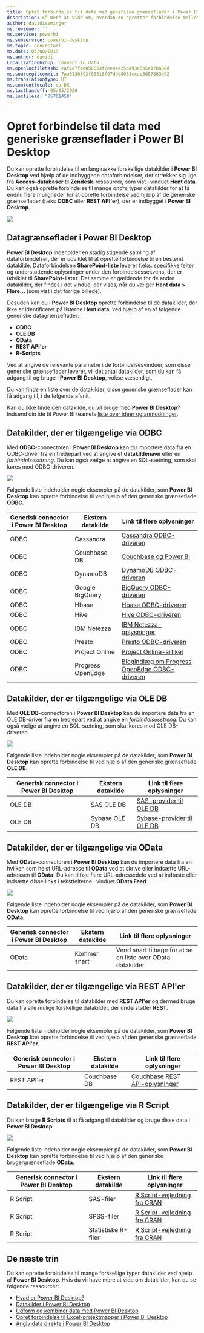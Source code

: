 ```yaml
---
title: Opret forbindelse til data med generiske grænseflader i Power BI Desktop
description: Få mere at vide om, hvordan du opretter forbindelse mellem forskellige datakilder og generiske grænseflader i Power BI Desktop
author: davidiseminger
ms.reviewer: ''
ms.service: powerbi
ms.subservice: powerbi-desktop
ms.topic: conceptual
ms.date: 05/08/2019
ms.author: davidi
LocalizationGroup: Connect to data
ms.openlocfilehash: eaf2e7fed056653f2ee44e25b493e6b5e170a8dd
ms.sourcegitcommit: 7aa0136f93f88516f97ddd8031ccac5d07863b92
ms.translationtype: HT
ms.contentlocale: da-DK
ms.lasthandoff: 05/05/2020
ms.locfileid: "75761450"
---
```

# <a name="connect-to-data-by-using-power-bi-desktop-generic-interfaces"></a>Opret forbindelse til data med generiske grænseflader i Power BI Desktop 

Du kan oprette forbindelse til en lang række forskellige datakilder i **Power BI Desktop** ved hjælp af de indbyggede dataforbindelser, der strækker sig lige fra **Access-databaser** til **Zendesk**-ressourcer, som vist i vinduet **Hent data**. Du kan også oprette forbindelse til mange *andre* typer datakilder for at få endnu flere muligheder for at oprette forbindelse ved hjælp af de generiske grænseflader (f.eks **ODBC** eller **REST API'er**), der er indbygget i **Power BI Desktop**.

![](media/desktop-connect-using-generic-interfaces/generic-data-interfaces_1.png)

## <a name="power-bi-desktop-data-interfaces"></a>Datagrænseflader i Power BI Desktop
**Power BI Desktop** indeholder en stadig stigende samling af dataforbindelser, der er udviklet til at oprette forbindelse til en bestemt datakilde. Dataforbindelsen **SharePoint-liste** leverer f.eks. specifikke felter og understøttende oplysninger under den forbindelsessekvens, der er udviklet til **SharePoint-lister**. Det samme er gældende for de andre datakilder, der findes i det vindue, der vises, når du vælger **Hent data > Flere...**  (som vist i det forrige billede).

Desuden kan du i **Power BI Desktop** oprette forbindelse til de datakilder, der ikke er identificeret på listerne **Hent data**, ved hjælp af en af følgende generiske datagrænseflader:

* **ODBC**
* **OLE DB**
* **OData**
* **REST API'er**
* **R-Scripts**

Ved at angive de relevante parametre i de forbindelsesvinduer, som disse generiske grænseflader leverer, vil det antal datakilder, som du kan få adgang til og bruge i **Power BI Desktop**, vokse væsentligt.

Du kan finde en liste over de datakilder, disse generiske grænseflader kan få adgang til, i de følgende afsnit.

Kan du ikke finde den datakilde, du vil bruge med **Power BI Desktop**? Indsend din idé til Power BI teamets [liste over idéer og anmodninger](https://ideas.powerbi.com/).

## <a name="data-sources-accessible-through-odbc"></a>Datakilder, der er tilgængelige via ODBC
Med **ODBC**-connectoren i **Power BI Desktop** kan du importere data fra en ODBC-driver fra en tredjepart ved at angive et **datakildenavn** eller en  *forbindelsesstreng*. Du kan også vælge at angive en SQL-sætning, som skal køres mod ODBC-driveren.

![](media/desktop-connect-using-generic-interfaces/generic-data-interfaces_2.png)

Følgende liste indeholder nogle eksempler på de datakilder, som **Power BI Desktop** kan oprette forbindelse til ved hjælp af den generiske grænseflade **ODBC**.

| Generisk connector i Power BI Desktop | Ekstern datakilde | Link til flere oplysninger |
| --- | --- | --- |
| ODBC |Cassandra |[Cassandra ODBC-driveren](https://www.simba.com/drivers/cassandra-odbc-jdbc/) |
| ODBC |Couchbase DB |[Couchbase og Power BI](https://powerbi.microsoft.com/blog/visualizing-data-from-couchbase-server-v4-using-power-bi/) |
| ODBC |DynamoDB |[DynamoDB ODBC-driveren](https://www.simba.com/drivers/dynamodb-odbc-jdbc/) |
| ODBC |Google BigQuery |[BigQuery ODBC-driveren](https://www.simba.com/drivers/bigquery-odbc-jdbc/) |
| ODBC |Hbase |[Hbase ODBC-driveren](https://www.simba.com/drivers/hbase-odbc-jdbc/) |
| ODBC |Hive |[Hive ODBC-driveren](https://www.simba.com/drivers/hive-odbc-jdbc/) |
| ODBC |IBM Netezza |[IBM Netezza-oplysninger](https://www.ibm.com/support/knowledgecenter/SSULQD_7.2.1/com.ibm.nz.datacon.doc/c_datacon_plg_overview.html) |
| ODBC |Presto |[Presto ODBC-driveren](https://www.simba.com/drivers/presto-odbc-jdbc/) |
| ODBC |Project Online |[Project Online-artikel](desktop-project-online-connect-to-data.md) |
| ODBC |Progress OpenEdge |[Blogindlæg om Progress OpenEdge ODBC-driveren](https://www.progress.com/blogs/connect-microsoft-power-bi-to-openedge-via-odbc-driver) |

## <a name="data-sources-accessible-through-ole-db"></a>Datakilder, der er tilgængelige via OLE DB
Med **OLE DB**-connectoren i **Power BI Desktop** kan du importere data fra en OLE DB-driver fra en tredjepart ved at angive en *forbindelsesstreng*. Du kan også vælge at angive en SQL-sætning, som skal køres mod OLE DB-driveren.

![](media/desktop-connect-using-generic-interfaces/generic-data-interfaces_3.png)

Følgende liste indeholder nogle eksempler på de datakilder, som **Power BI Desktop** kan oprette forbindelse til ved hjælp af den generiske grænseflade **OLE DB**.

| Generisk connector i Power BI Desktop | Ekstern datakilde | Link til flere oplysninger |
| --- | --- | --- |
| OLE DB |SAS OLE DB |[SAS-provider til OLE DB](https://support.sas.com/downloads/package.htm?pid=648) |
| OLE DB |Sybase OLE DB |[Sybase-provider til OLE DB](http://infocenter.sybase.com/help/index.jsp?topic=/com.sybase.infocenter.dc35888.1550/doc/html/jon1256941734395.html) |

## <a name="data-sources-accessible-through-odata"></a>Datakilder, der er tilgængelige via OData
Med **OData**-connectoren i **Power BI Desktop** kan du importere data fra en hvilken som helst URL-adresse til **OData** ved at skrive eller indsætte URL-adressen til **OData**. Du kan tilføje flere URL-adressedele ved at indtaste eller indsætte disse links i tekstfelterne i vinduet **OData Feed**.

![](media/desktop-connect-using-generic-interfaces/generic-data-interfaces_4.png)

Følgende liste indeholder nogle eksempler på de datakilder, som **Power BI Desktop** kan oprette forbindelse til ved hjælp af den generiske grænseflade **OData**.

| Generisk connector i Power BI Desktop | Ekstern datakilde | Link til flere oplysninger |
| --- | --- | --- |
| OData |Kommer snart |Vend snart tilbage for at se en liste over OData-datakilder |

## <a name="data-sources-accessible-through-rest-apis"></a>Datakilder, der er tilgængelige via REST API'er
Du kan oprette forbindelse til datakilder med **REST API'er** og dermed bruge data fra alle mulige forskellige datakilder, der understøtter **REST**.

![](media/desktop-connect-using-generic-interfaces/generic-data-interfaces_5.png)

Følgende liste indeholder nogle eksempler på de datakilder, som **Power BI Desktop** kan oprette forbindelse til ved hjælp af den generiske grænseflade **REST API'er**.

| Generisk connector i Power BI Desktop | Ekstern datakilde | Link til flere oplysninger |
| --- | --- | --- |
| REST API'er |Couchbase DB |[Couchbase REST API-oplysninger](https://powerbi.microsoft.com/blog/visualizing-data-from-couchbase-server-v4-using-power-bi/) |

## <a name="data-sources-accessible-through-r-script"></a>Datakilder, der er tilgængelige via R Script
Du kan bruge **R Scripts** til at få adgang til datakilder og bruge disse data i **Power BI Desktop**.

![](media/desktop-connect-using-generic-interfaces/r-scripts-2.png)

Følgende liste indeholder nogle eksempler på de datakilder, som **Power BI Desktop** kan oprette forbindelse til ved hjælp af den generiske brugergrænseflade **OData**.

| Generisk connector i Power BI Desktop | Ekstern datakilde | Link til flere oplysninger |
| --- | --- | --- |
| R Script |SAS-filer |[R Script-vejledning fra CRAN](https://cran.r-project.org/doc/manuals/R-data.html) |
| R Script |SPSS-filer |[R Script-vejledning fra CRAN](https://cran.r-project.org/doc/manuals/R-data.html) |
| R Script |Statistiske R-filer |[R Script-vejledning fra CRAN](https://cran.r-project.org/doc/manuals/R-data.html) |

## <a name="next-steps"></a>De næste trin
Du kan oprette forbindelse til mange forskellige typer datakilder ved hjælp af **Power BI Desktop**. Hvis du vil have mere at vide om datakilder, kan du se følgende ressourcer:

* [Hvad er Power BI Desktop?](desktop-what-is-desktop.md)
* [Datakilder i Power BI Desktop](desktop-data-sources.md)
* [Udform og kombiner data med Power BI Desktop](desktop-shape-and-combine-data.md)
* [Opret forbindelse til Excel-projektmapper i Power BI Desktop](desktop-connect-excel.md)   
* [Angiv data direkte i Power BI Desktop](desktop-enter-data-directly-into-desktop.md)   

